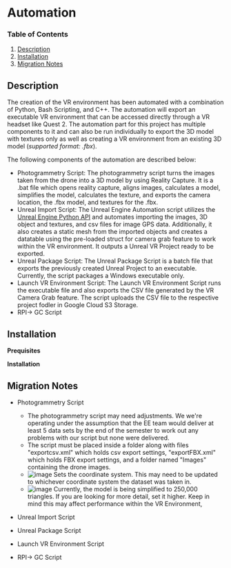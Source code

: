 # Automation

### Table of Contents
1. [Description](#Description)
3. [Installation](#Installation-Proccess) 
5. [Migration Notes](#Migration-Notes)


## Description
The creation of the VR environment has been automated with a combination of Python, Bash Scripting, and C++. The automation will export an executable VR environment that can be accessed directly through a VR headset like Quest 2. The automation part for this project has multiple components to it and can also be run individually to export the 3D model with textures only as well as creating a VR environment from an existing 3D model (*supported format: .fbx*). 

The following components of the automation are described below:

* Photogrammetry Script: The photogrammetry script turns the images taken from the drone into a 3D model by using Reality Capture. It is a .bat file which opens reality capture, aligns images, calculates a model, simplifies the model, calculates the texture, and exports the camera location, the .fbx model, and textures for the .fbx.
* Unreal Import Script: The Unreal Engine Automation script utilizes the [Unreal Engine Python API](https://docs.unrealengine.com/4.27/en-US/PythonAPI/) and automates importing the images, 3D object and textures, and csv files for image GPS data. Additionally, it also creates a static mesh from the imported objects and creates a datatable using the pre-loaded struct for camera grab feature to work within the VR environment. It outputs a Unreal VR Project ready to be exported.
* Unreal Package Script: The Unreal Package Script is a batch file that exports the previously created Unreal Project to an executable. Currently, the script packages a Windows executable only. 
* Launch VR Environment Script: The Launch VR Environment Script runs the executable file and also exports the CSV file generated by the VR Camera Grab feature. The script uploads the CSV file to the respective project fodler in Google Cloud S3 Storage.
* RPI-> GC Script 
## Installation
**Prequisites**


**Installation**


## Migration Notes
* Photogrammetry Script
    * The photogrammetry script may need adjustments. We we're operating under the assumption that the EE team would deliver at least 5 data sets by the end of the semester to work out any problems with our script but none were delivered.
    * The script must be placed inside a folder along with files "exportcsv.xml" which holds csv export settings, "exportFBX.xml" which holds FBX export settings, and a folder named "Images" containing the drone images.
    * ![image](https://github.com/disaster-drone/automation/assets/94029910/6f1c4492-16df-4cc2-a35a-9083533e0b9d) Sets the coordinate system. This may need to be updated to whichever coordinate system the dataset was taken in.
    * ![image](https://github.com/disaster-drone/automation/assets/94029910/3cb0662b-d0ed-479d-91e2-47e7d3cfd1c0) Currently, the model is being simplified to 250,000 triangles. If you are looking for more detail, set it higher. Keep in mind this may affect performance within the VR Environment,



* Unreal Import Script
* Unreal Package Script
* Launch VR Environment Script
* RPI-> GC Script 
